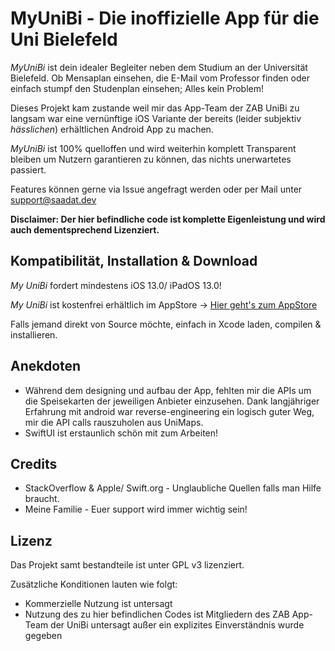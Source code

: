 # MyUniBi - Die inoffizielle App für die Uni Bielefeld

_MyUniBi_ ist dein idealer Begleiter neben dem Studium an der Universität Bielefeld.
Ob Mensaplan einsehen, die E-Mail vom Professor  finden oder einfach stumpf den Studenplan einsehen; Alles kein Problem!

Dieses Projekt kam zustande weil mir das App-Team der ZAB UniBi zu langsam war eine vernünftige iOS Variante der bereits (leider subjektiv _hässlichen_) erhältlichen Android App zu machen.

_MyUniBi_ ist 100% quelloffen und wird weiterhin komplett Transparent bleiben um Nutzern garantieren zu können, das nichts unerwartetes passiert.

Features können gerne via Issue angefragt werden oder per Mail unter support@saadat.dev

__Disclaimer: Der hier befindliche code ist komplette Eigenleistung und wird auch dementsprechend Lizenziert.__

## Kompatibilität, Installation & Download

_My UniBi_ fordert mindestens iOS 13.0/ iPadOS 13.0!

_My UniBi_ ist kostenfrei erhältlich im AppStore -> [Hier geht's zum AppStore](https://google.de)

Falls jemand direkt von Source möchte, einfach in Xcode laden, compilen & installieren.

## Anekdoten

- Während dem designing und aufbau der App, fehlten mir die APIs um die Speisekarten der jeweiligen Anbieter einzusehen. Dank langjähriger Erfahrung mit android war reverse-engineering ein logisch guter Weg, mir die API calls rauszuholen aus UniMaps.
- SwiftUI ist erstaunlich schön mit zum Arbeiten!

## Credits
- StackOverflow & Apple/ Swift.org - Unglaubliche Quellen falls man Hilfe braucht.
- Meine Familie - Euer support wird immer wichtig sein!

## Lizenz
Das Projekt samt bestandteile ist unter GPL v3 lizenziert.

Zusätzliche Konditionen lauten wie folgt:
- Kommerzielle Nutzung ist untersagt
- Nutzung des zu hier befindlichen Codes ist Mitgliedern des ZAB App-Team der UniBi untersagt außer ein explizites Einverständnis wurde gegeben
